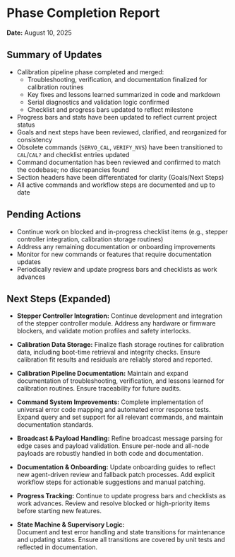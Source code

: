 # Phase Completion Report

**Date:** August 10, 2025

## Summary of Updates

- Calibration pipeline phase completed and merged:
  - Troubleshooting, verification, and documentation finalized for calibration routines
  - Key fixes and lessons learned summarized in code and markdown
  - Serial diagnostics and validation logic confirmed
  - Checklist and progress bars updated to reflect milestone
- Progress bars and stats have been updated to reflect current project status
- Goals and next steps have been reviewed, clarified, and reorganized for consistency
- Obsolete commands (`SERVO_CAL`, `VERIFY_NVS`) have been transitioned to `CAL`/`CAL?` and checklist entries updated
- Command documentation has been reviewed and confirmed to match the codebase; no discrepancies found
- Section headers have been differentiated for clarity (Goals/Next Steps)
- All active commands and workflow steps are documented and up to date

## Pending Actions

- Continue work on blocked and in-progress checklist items (e.g., stepper controller integration, calibration storage routines)
- Address any remaining documentation or onboarding improvements
- Monitor for new commands or features that require documentation updates
- Periodically review and update progress bars and checklists as work advances

## Next Steps (Expanded)

- **Stepper Controller Integration:**
  Continue development and integration of the stepper controller module. Address any hardware or firmware blockers, and validate motion profiles and safety interlocks.

- **Calibration Data Storage:**
  Finalize flash storage routines for calibration data, including boot-time retrieval and integrity checks. Ensure calibration fit results and residuals are reliably stored and reported.

- **Calibration Pipeline Documentation:**
  Maintain and expand documentation of troubleshooting, verification, and lessons learned for calibration routines. Ensure traceability for future audits.

- **Command System Improvements:**
  Complete implementation of universal error code mapping and automated error response tests. Expand query and set support for all relevant commands, and maintain documentation standards.

- **Broadcast & Payload Handling:**
  Refine broadcast message parsing for edge cases and payload validation. Ensure per-node and all-node payloads are robustly handled in both code and documentation.

- **Documentation & Onboarding:**
  Update onboarding guides to reflect new agent-driven review and fallback patch processes. Add explicit workflow steps for actionable suggestions and manual patching.

- **Progress Tracking:**
  Continue to update progress bars and checklists as work advances. Review and resolve blocked or high-priority items before starting new features.

- **State Machine & Supervisory Logic:**  
  Document and test error handling and state transitions for maintenance and updating states. Ensure all transitions are covered by unit tests and reflected in documentation.
